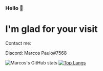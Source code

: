 ### Hello 👋

# I'm glad for your visit

Contact me:

Discord: Marcos Paulo#7568


![Marcos's GitHub stats](https://github-readme-stats.vercel.app/api?username=marcosp512&show_icons=true&theme=radical) [![Top Langs](https://github-readme-stats.vercel.app/api/top-langs/?username=marcosp512&show_icons=true&theme=radical)](https://github.com/anuraghazra/github-readme-stats)
